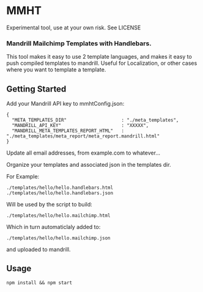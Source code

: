 MMHT
=======================

Experimental tool, use at your own risk. See LICENSE

### Mandrill Mailchimp Templates with Handlebars.

This tool makes it easy to use 2 template languages, and makes it easy to push compiled templates to mandrill.
Useful for Localization, or other cases where you want to template a template.

## Getting Started

Add your Mandrill API key to mmhtConfig.json:

```
{
  "META_TEMPLATES_DIR"                    : "./meta_templates",
  "MANDRILL_API_KEY"                      : "XXXXX",
  "MANDRILL_META_TEMPLATES_REPORT_HTML"   : "./meta_templates/meta_report/meta_report.mandrill.html"
}

```

Update all email addresses, from example.com to whatever...

Organize your templates and associated json in the templates dir.

For Example:

```
./templates/hello/hello.handlebars.html
./templates/hello/hello.handlebars.json
```

Will be used by the script to build:

```
./templates/hello/hello.mailchimp.html
```

Which in turn automaticlaly added to:

```
./templates/hello/hello.mailchimp.json
```

and uploaded to mandrill.

## Usage

```
npm install && npm start
```




